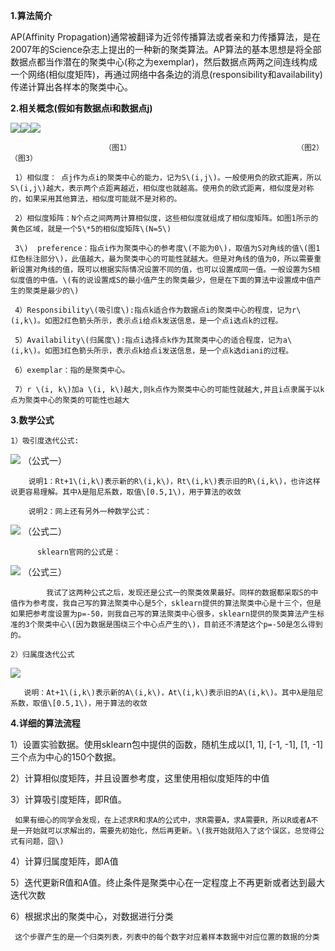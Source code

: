**1.算法简介**

AP(Affinity Propagation)通常被翻译为近邻传播算法或者亲和力传播算法，是在2007年的Science杂志上提出的一种新的聚类算法。AP算法的基本思想是将全部数据点都当作潜在的聚类中心(称之为exemplar)，然后数据点两两之间连线构成一个网络(相似度矩阵)，再通过网络中各条边的消息(responsibility和availability)传递计算出各样本的聚类中心。


**2.相关概念\(假如有数据点i和数据点j\)**

![](http://images2015.cnblogs.com/blog/1119747/201705/1119747-20170526095101216-1525992044.png)![](http://images2015.cnblogs.com/blog/1119747/201705/1119747-20170526100837825-1748967248.png)![](http://images2015.cnblogs.com/blog/1119747/201705/1119747-20170526100907029-1932825108.png)

```
                     （图1）                                     （图2）                                       （图3）

 1）相似度： 点j作为点i的聚类中心的能力，记为S\(i,j\)。一般使用负的欧式距离，所以S\(i,j\)越大，表示两个点距离越近，相似度也就越高。使用负的欧式距离，相似度是对称的，如果采用其他算法，相似度可能就不是对称的。

 2）相似度矩阵：N个点之间两两计算相似度，这些相似度就组成了相似度矩阵。如图1所示的黄色区域，就是一个5\*5的相似度矩阵\(N=5\)

 3\)  preference：指点i作为聚类中心的参考度\(不能为0\)，取值为S对角线的值\(图1红色标注部分\)，此值越大，最为聚类中心的可能性就越大。但是对角线的值为0，所以需要重新设置对角线的值，既可以根据实际情况设置不同的值，也可以设置成同一值。一般设置为S相似度值的中值。\(有的说设置成S的最小值产生的聚类最少，但是在下面的算法中设置成中值产生的聚类是最少的\) 

 4）Responsibility\(吸引度\):指点k适合作为数据点i的聚类中心的程度，记为r\(i,k\)。如图2红色箭头所示，表示点i给点k发送信息，是一个点i选点k的过程。

 5）Availability\(归属度\):指点i选择点k作为其聚类中心的适合程度，记为a\(i,k\)。如图3红色箭头所示，表示点k给点i发送信息，是一个点k选diani的过程。

 6）exemplar：指的是聚类中心。

 7）r \(i, k\)加a \(i, k\)越大,则k点作为聚类中心的可能性就越大,并且i点隶属于以k点为聚类中心的聚类的可能性也越大
```

**3.数学公式**

```
1）吸引度迭代公式:
```

![](http://images2015.cnblogs.com/blog/1119747/201705/1119747-20170526101917529-1649493723.png)    （公式一）

```
    说明1：Rt+1\(i,k\)表示新的R\(i,k\)，Rt\(i,k\)表示旧的R\(i,k\)，也许这样说更容易理解。其中λ是阻尼系数，取值\[0.5,1\)，用于算法的收敛

    说明2：网上还有另外一种数学公式：
```

![](http://images2015.cnblogs.com/blog/1119747/201705/1119747-20170526102223216-964419606.png)    （公式二）

```
      sklearn官网的公式是：
```

![](http://images2015.cnblogs.com/blog/1119747/201705/1119747-20170526103202029-1789533650.png)       （公式三）

```
        我试了这两种公式之后，发现还是公式一的聚类效果最好。同样的数据都采取S的中值作为参考度，我自己写的算法聚类中心是5个，sklearn提供的算法聚类中心是十三个，但是如果把参考度设置为p=-50，则我自己写的算法聚类中心很多，sklearn提供的聚类算法产生标准的3个聚类中心\(因为数据是围绕三个中心点产生的\)，目前还不清楚这个p=-50是怎么得到的。

2）归属度迭代公式
```

![](http://images2015.cnblogs.com/blog/1119747/201705/1119747-20170526103929544-828180869.png)

```
   说明：At+1\(i,k\)表示新的A\(i,k\)，At\(i,k\)表示旧的A\(i,k\)。其中λ是阻尼系数，取值\[0.5,1\)，用于算法的收敛
```

**4.详细的算法流程**

1）设置实验数据。使用sklearn包中提供的函数，随机生成以\[1, 1\], \[-1, -1\], \[1, -1\]三个点为中心的150个数据。

2）计算相似度矩阵，并且设置参考度，这里使用相似度矩阵的中值

3）计算吸引度矩阵，即R值。

```
 如果有细心的同学会发现，在上述求R和求A的公式中，求R需要A，求A需要R，所以R或者A不是一开始就可以求解出的，需要先初始化，然后再更新。\(我开始就陷入了这个误区，总觉得公式有问题，囧\)
```

4）计算归属度矩阵，即A值

5）迭代更新R值和A值。终止条件是聚类中心在一定程度上不再更新或者达到最大迭代次数

6）根据求出的聚类中心，对数据进行分类

```
 这个步骤产生的是一个归类列表，列表中的每个数字对应着样本数据中对应位置的数据的分类
```



